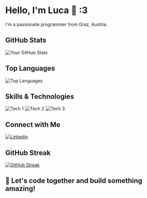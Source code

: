 <!-- Name -->
# Hello, I'm Luca 👋 :3

<!-- Bio -->
I'm a passionate programmer from Graz, Austria.
<!-- GitHub Stats -->
## GitHub Stats

![Your GitHub Stats](https://github-readme-stats.vercel.app/api?username=H0lz3r-x64&show_icons=true&count_private=true&hide=issues&theme=radical)

<!-- Top Languages -->
## Top Languages

![Top Languages](https://github-readme-stats.vercel.app/api/top-langs/?username=H0lz3r-x64&layout=compact&theme=radical)

<!-- Skills & Technologies -->
## Skills & Technologies

![Tech 1](https://img.shields.io/badge/-Tech1-333333?style=flat&logo=tech1&logoColor=white)
![Tech 2](https://img.shields.io/badge/-Tech2-333333?style=flat&logo=tech2&logoColor=white)
![Tech 3](https://img.shields.io/badge/-Tech3-333333?style=flat&logo=tech3&logoColor=white)
<!-- Add more as needed -->

<!-- Connect with me -->
## Connect with Me

[![Linkedin](https://img.shields.io/badge/-LinkedIn-blue?style=flat-square&logo=Linkedin&logoColor=white&link=https://www.linkedin.com/in/lucaholzer/)](https://www.linkedin.com/in/lucaholzer/)

<!-- GitHub Streak -->
## GitHub Streak

[![GitHub Streak](https://github-readme-streak-stats.herokuapp.com/?user=H0lz3r-x64&theme=radical)](https://git.io/streak-stats)

<!-- Footer -->
## 🚀 Let's code together and build something amazing!
